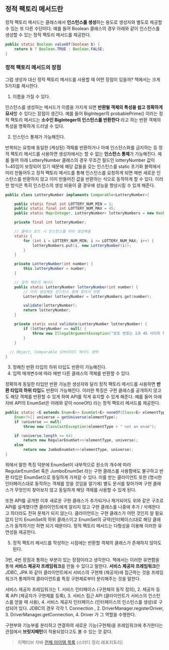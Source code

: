 ## 정적 팩토리 메서드란

정적 팩토리 메서드는 클래스에서 **인스턴스를 생성**하는 용도로 생성자와 별도로 제공할 수 있는 또 다른 수단이다. 예를 들어 Boolean 클래스의 경우 아래와 같이 인스턴스를 생성할 수 있는 정적 팩토리 메서드를 제공한다.

```java
public static Boolean valueOf(boolean b) {
    return b ? Boolean.TRUE : Boolean.FALSE;
}
```

### 정적 팩토리 메서드의 장점

그럼 생성자 대신 정적 팩토리 메서드를 사용할 때 어떤 장점이 있을까? 책에서는 크게 5가지를 제시한다.

1.   이름을 가질 수 있다.

인스턴스를 생성하는 메서드가 이름을 가지게 되면 **반환될 객체의 특성을 쉽고 정확하게 묘사**할 수 있다는 장점이 생긴다. 예를 들어 BigInteger의 probablePrime() 이라는 정적 팩토리 메서드는 **소수인 BigInteger의 인스턴스를 반환한다** 라고 하는 반환 객체의 특성을 명확하게 드러낼 수 있다.

2.   인스턴스 통제가 가능해진다.

반복되는 요청에 동일한 (캐싱된) 객체를 반환하거나 아예 인스턴스화를 금지하는 등 정적 팩토리 메서드를 사용하면 생성자에서는 할 수 없는 **인스턴스 통제**가 가능해진다. 예를 들어 아래 LotteryNumber 클래스의 경우 무조건 필드인 lotteryNumber 값이 1~45임이 보장되어 있기 때문에 해당 값들을 갖는 인스턴스를 static 초기화 블럭에서 미리 만들어두고 정적 팩토리 메서드를 통해 인스턴스를 요청하게 되면 매번 새로운 인스턴스를 반환하지 않고 이미 만들어진 값을 반환하는 식으로 동작하게 할 수 있다. 이러한 방식은 특히 인스턴스의 생성 비용이 클 경우에 성능을 향상시킬 수 있게 해준다.

```java
public class LotteryNumber implements Comparable<LotteryNumber>{

    public static final int LOTTERY_NUM_MIN = 1;
    public static final int LOTTERY_NUM_MAX = 45;
    public static Map<Integer, LotteryNumber> lotteryNumbers = new HashMap<>();

    private final int lotteryNumber;

    // 클래스 로드 시 인스턴스를 미리 생성해둠
    static {
        for (int i = LOTTERY_NUM_MIN; i <= LOTTERY_NUM_MAX; i++) {
            lotteryNumbers.put(i, new LotteryNumber(i));
        }
    }

    private LotteryNumber(int number) {
        this.lotteryNumber = number;
    }

    // 정적 팩토리 메서드
    public static LotteryNumber lotteryNumber(int number) {
        // 미리 생성해둔 인스턴스 중에 찾아서 반환
        LotteryNumber lotteryNumber = lotteryNumbers.get(number);

        validate(lotteryNumber);
        return lotteryNumber;
    }

    private static void validate(LotteryNumber lotteryNumber) {
        if (lotteryNumber == null) {
            throw new IllegalArgumentException("로또 번호는 1과 45 사이의 정수여야 합니다.");
        }
    }
  
  // Object, Comparable 오버라이드 메서드 생략
}
```

3.   정해진 반환 타입의 하위 타입도 반환이 가능해진다.
4.   입력 매개변수에 따라 매번 다른 클래스의 객체를 반환할 수 있다.

정확하게 동일한 타입만 반환 가능한 생성자와 달리 정적 팩토리 메서드를 사용하면 **반환 타입의 하위 타입**도 반환이 가능해진다. 이러한 특징은 구현 클래스를 공개하지 않고도 해당 객체를 반환할 수 있게 하여 API를 작게 유지할 수 있게 해준다. 예를 들어 아래 자바 API의 EnumSet은 아래와 같이 noneOf() 라는 정적 팩토리 메서드를 제공한다.

```java
public static <E extends Enum<E>> EnumSet<E> noneOf(Class<E> elementType) {
    Enum<?>[] universe = getUniverse(elementType);
    if (universe == null)
        throw new ClassCastException(elementType + " not an enum");

    if (universe.length <= 64)
        return new RegularEnumSet<>(elementType, universe);
    else
        return new JumboEnumSet<>(elementType, universe);
}
```

위에서 말한 특징 덕분에 EnumSet이 내부적으로 원소의 개수에 따라 RegularEnumSet 혹은 JumboEnumSet 라는 구현 클래스를 사용함에도 불구하고 반환 타입은 EnumSet으로 동일하게 가져갈 수 있다. 이를 받는 클라이언트 또한 (명시한 인터페이스대로 동작하는 객체를 얻을 것임을 알기에) 별도 문서를 찾아가며 구현 클래스가 무엇인지 찾아보지 않고 동일하게 해당 객체를 사용할 수 있게 된다.

또한 API를 공개한 이후 새로운 구현 클래스가 추가되거나 제거되어도 위와 같은 구조로 API를 설계했다면 클라이언트에게 알리지 않고 구현 클래스를 나중에 추가 / 삭제한다고 하더라도 전혀 문제가 되지 않는다. 클라이언트는 구현 클래스가 어떤 것인지 알 필요없지 단지 EnumSet의 하위 클래스이고 EnumSet의 규약(인터페이스)대로 해당 클래스가 동작하기만 하면 되기 때문이다. 정적 팩토리 메서드는 다형성을 이용해 이러한 유연성을 제공한다.

5.   정적 팩토리 메서드를 작성하는 시점에는 반환할 객체의 클래스가 존재하지 않아도 된다.

3번, 4번 장점과 통하는 부분이 있는 장점이라고 생각한다. 책에서는 이러한 유연함을 통해 **서비스 제공자 프레임워크**를 만들 수 있다고 말한다. **서비스 제공자 프레임워크**란 JDBC, JPA 와 같이 클라이언트에서 서비스의 구현체 (제공자)에 접근하는 것을 프레임워크가 통제하여 클라이언트를 특정 구현체로부터 분리해주는 것을 말한다.

서비스 제공자 프레임워크는 1. 서비스 인터페이스 (구현체의 동작 정의), 2. 제공자 등록 API (제공자가 구현체를 등록), 3. 서비스 접근 API (클라이언트가 서비스의 인스턴스를 얻을 때 사용), 4. 서비스 제공자 인터페이스 (인터페이스의 인스턴스를 생성)로 구성되어 있다. JDBC의 경우 각각 1. Connection , 2. DriverManager.registerDriver, 3. DriverManager.getConnection, 4. Driver 가 그 역할을 수행한다.

구현부와 기능부를 분리하고 연결하여 새로운 기능(구현체)을 프레임워크에 추가한다는 관점에서 **브릿지패턴**이 적용되었다고도 볼 수 있는 것 같다.

>   이펙티브 자바 [전체 아이템 목록](https://github.com/2023-java-study/book-study/tree/main/%EC%9D%B4%ED%8E%99%ED%8B%B0%EB%B8%8C_%EC%9E%90%EB%B0%94) (스터디 정리 레포지토리)
